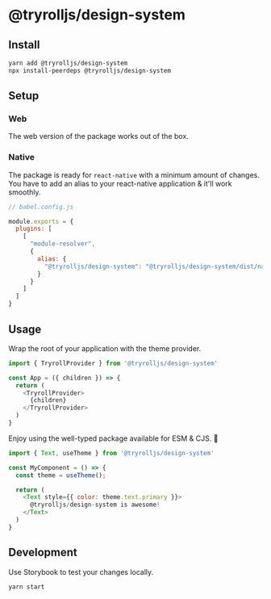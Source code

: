 # @tryrolljs/design-system

## Install

```sh
yarn add @tryrolljs/design-system
npx install-peerdeps @tryrolljs/design-system
```

## Setup

### Web

The web version of the package works out of the box.

### Native

The package is ready for `react-native` with a minimum amount of changes. You have to add an alias to your react-native application & it'll work smoothly.

```js
// babel.config.js

module.exports = {
  plugins: [
    [
      "module-resolver",
      {
        alias: {
          "@tryrolljs/design-system": "@tryrolljs/design-system/dist/native/esm"
        }
      }
    ]
  ]
}
```

## Usage

Wrap the root of your application with the theme provider.

```js
import { TryrollProvider } from '@tryrolljs/design-system'

const App = ({ children }) => {
  return (
    <TryrollProvider>
      {children}
    </TryrollProvider>
  )
}
```

Enjoy using the well-typed package available for ESM & CJS. 🥳

```js
import { Text, useTheme } from '@tryrolljs/design-system'

const MyComponent = () => {
  const theme = useTheme();

  return (
    <Text style={{ color: theme.text.primary }}>
      @tryrolljs/design-system is awesome!
    </Text>
  )
}
```

## Development

Use Storybook to test your changes locally.

```sh
yarn start
```